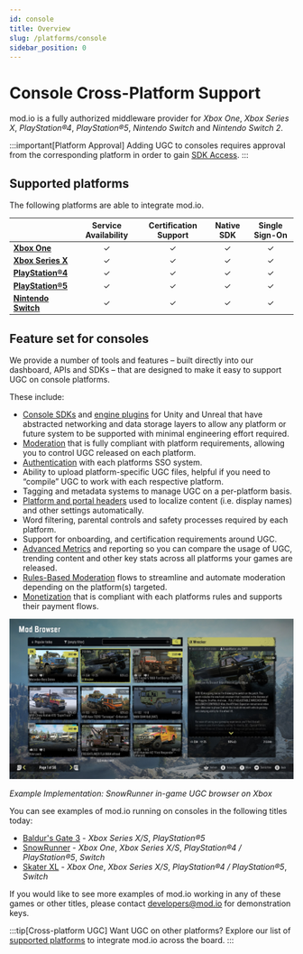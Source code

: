 ```yaml
---
id: console
title: Overview
slug: /platforms/console
sidebar_position: 0
---
```


# Console Cross-Platform Support

mod.io is a fully authorized middleware provider for *Xbox One*, *Xbox Series X*, *PlayStation®4*, *PlayStation®5*, *Nintendo Switch* and *Nintendo Switch 2*. 

:::important[Platform Approval]
Adding UGC to consoles requires approval from the corresponding platform in order to gain [SDK Access](/platforms/console-sdks).
:::

## Supported platforms

The following platforms are able to integrate mod.io.

|      | **Service Availability** | **Certification Support** | **Native SDK** | **Single Sign-On** |
|------|:----:|:----:|:----:|:----:|
| **[Xbox One](/platforms/gdk)**       | ✓ | ✓ | ✓ | ✓ |
| **[Xbox Series X](/platforms/gdk)**   | ✓ | ✓ | ✓ | ✓ |
| **[PlayStation®4](/platforms/playstation)**   | ✓ | ✓ | ✓ | ✓ |
| **[PlayStation®5](/platforms/playstation)**   | ✓ | ✓ | ✓ | ✓ |
| **[Nintendo Switch](/platforms/switch)** | ✓ | ✓ | ✓ | ✓ |

## Feature set for consoles

We provide a number of tools and features – built directly into our dashboard, APIs and SDKs – that are designed to make it easy to support UGC on console platforms. 

These include:

* [Console SDKs](/platforms/console-sdks) and [engine plugins](/getting-started#connect-to-modio) for Unity and Unreal that have abstracted networking and data storage layers to allow any platform or future system to be supported with minimal engineering effort required.
* [Moderation](/moderation) that is fully compliant with platform requirements, allowing you to control UGC released on each platform.
* [Authentication](/authentication) with each platforms SSO system.
* Ability to upload platform-specific UGC files, helpful if you need to “compile” UGC to work with each respective platform.
* Tagging and metadata systems to manage UGC on a per-platform basis.
* [Platform and portal headers](/restapi/platforms) used to localize content (i.e. display names) and other settings automatically.
* Word filtering, parental controls and safety processes required by each platform.
* Support for onboarding, and certification requirements around UGC.
* [Advanced Metrics](/metrics) and reporting so you can compare the usage of UGC, trending content and other key stats across all platforms your games are released.
* [Rules-Based Moderation](/moderation/rules-engine) flows to streamline and automate moderation depending on the platform(s) targeted.
* [Monetization](/monetization) that is compliant with each platforms rules and supports their payment flows.

![SnowRunner in-game mod browser on Xbox](img/snowrunner_ui.jpg)

_Example Implementation: SnowRunner in-game UGC browser on Xbox_

You can see examples of mod.io running on consoles in the following titles today:
* [Baldur's Gate 3](https://mod.io/g/spaceengineers) - *Xbox Series X/S*, *PlayStation®5*
* [SnowRunner](https://mod.io/g/snowrunner) - *Xbox One*, *Xbox Series X/S*, *PlayStation®4 / PlayStation®5*, *Switch*
* [Skater XL](https://mod.io/g/skaterxl) - *Xbox One*, *Xbox Series X/S*, *PlayStation®4 / PlayStation®5*, *Switch*

If you would like to see more examples of mod.io working in any of these games or other titles, please contact [developers@mod.io](mailto:developers@mod.io) for demonstration keys.

:::tip[Cross-platform UGC]
Want UGC on other platforms? Explore our list of [supported platforms](/getting-started#expand-with-cross-platform-functionality) to integrate mod.io across the board.
:::